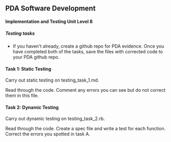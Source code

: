 ## PDA Software Development
#### Implementation and Testing Unit Level 8

##### Testing tasks

 - If you haven't already, create a github repo for PDA evidence. Once you have completed both of the tasks, save the files with corrected code to your PDA github repo.

#### Task 1: Static Testing

  Carry out static testing on testing_task_1.md.  

  Read through the code. Comment any errors you can see but do not correct them in this file.


#### Task 2: Dynamic Testing

  Carry out dynamic testing on testing_task_2.rb.

  Read through the code. Create a spec file and write a test for each function. Correct the errors you spotted in task A. 
